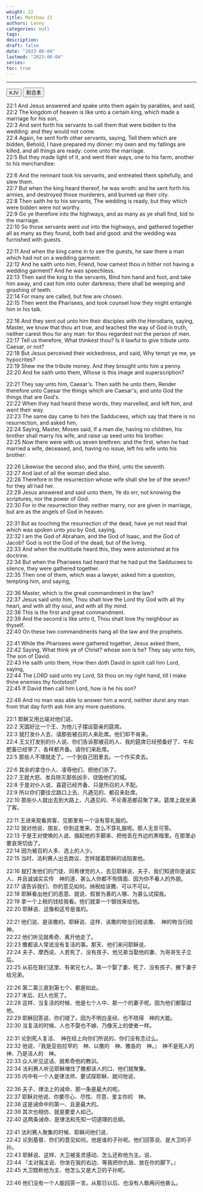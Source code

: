 ```yaml
---
weight: 22
title: Matthew 22
authors: Lenny
categories: null
tags: 
description: 
draft: false
date: "2023-06-04"
lastmod: "2023-06-04"
series:
toc: true
---
```



<!--more-->
---

<!-- Tab links -->

<div class="tab">
  <button class="tablinks active" onclick="tablabel(event, 'english')">KJV</button>
  <button class="tablinks" onclick="tablabel(event, 'chinese')">和合本</button>
</div>

<!-- Tab content -->
<div id="english" class="tabcontent" style="display:block">

22:1 And Jesus answered and spake unto them again by parables, and said,  
22:2 The kingdom of heaven is like unto a certain king, which made a marriage for his son,  
22:3 And sent forth his servants to call them that were bidden to the wedding: and they would not come.  
22:4 Again, he sent forth other servants, saying, Tell them which are bidden, Behold, I have prepared my dinner: my oxen and my fatlings are killed, and all things are ready: come unto the marriage.  
22:5 But they made light of it, and went their ways, one to his farm, another to his merchandise:  

22:6 And the remnant took his servants, and entreated them spitefully, and slew them.  
22:7 But when the king heard thereof, he was wroth: and he sent forth his armies, and destroyed those murderers, and burned up their city.  
22:8 Then saith he to his servants, The wedding is ready, but they which were bidden were not worthy.  
22:9 Go ye therefore into the highways, and as many as ye shall find, bid to the marriage.  
22:10 So those servants went out into the highways, and gathered together all as many as they found, both bad and good: and the wedding was furnished with guests.  

22:11 And when the king came in to see the guests, he saw there a man which had not on a wedding garment:  
22:12 And he saith unto him, Friend, how camest thou in hither not having a wedding garment? And he was speechless.  
22:13 Then said the king to the servants, Bind him hand and foot, and take him away, and cast him into outer darkness; there shall be weeping and gnashing of teeth.  
22:14 For many are called, but few are chosen.  
22:15 Then went the Pharisees, and took counsel how they might entangle him in his talk.  

22:16 And they sent out unto him their disciples with the Herodians, saying, Master, we know that thou art true, and teachest the way of God in truth, neither carest thou for any man: for thou regardest not the person of men.  
22:17 Tell us therefore, What thinkest thou? Is it lawful to give tribute unto Caesar, or not?  
22:18 But Jesus perceived their wickedness, and said, Why tempt ye me, ye hypocrites?  
22:19 Shew me the tribute money. And they brought unto him a penny.  
22:20 And he saith unto them, Whose is this image and superscription?  

22:21 They say unto him, Caesar's. Then saith he unto them, Render therefore unto Caesar the things which are Caesar's; and unto God the things that are God's.  
22:22 When they had heard these words, they marvelled, and left him, and went their way.  
22:23 The same day came to him the Sadducees, which say that there is no resurrection, and asked him,  
22:24 Saying, Master, Moses said, If a man die, having no children, his brother shall marry his wife, and raise up seed unto his brother.  
22:25 Now there were with us seven brethren: and the first, when he had married a wife, deceased, and, having no issue, left his wife unto his brother:  

22:26 Likewise the second also, and the third, unto the seventh.  
22:27 And last of all the woman died also.  
22:28 Therefore in the resurrection whose wife shall she be of the seven? for they all had her.  
22:29 Jesus answered and said unto them, Ye do err, not knowing the scriptures, nor the power of God.  
22:30 For in the resurrection they neither marry, nor are given in marriage, but are as the angels of God in heaven.  

22:31 But as touching the resurrection of the dead, have ye not read that which was spoken unto you by God, saying,  
22:32 I am the God of Abraham, and the God of Isaac, and the God of Jacob? God is not the God of the dead, but of the living.  
22:33 And when the multitude heard this, they were astonished at his doctrine.  
22:34 But when the Pharisees had heard that he had put the Sadducees to silence, they were gathered together.  
22:35 Then one of them, which was a lawyer, asked him a question, tempting him, and saying,  

22:36 Master, which is the great commandment in the law?  
22:37 Jesus said unto him, Thou shalt love the Lord thy God with all thy heart, and with all thy soul, and with all thy mind.  
22:38 This is the first and great commandment.  
22:39 And the second is like unto it, Thou shalt love thy neighbour as thyself.  
22:40 On these two commandments hang all the law and the prophets.  

22:41 While the Pharisees were gathered together, Jesus asked them,  
22:42 Saying, What think ye of Christ? whose son is he? They say unto him, The son of David.  
22:43 He saith unto them, How then doth David in spirit call him Lord, saying,  
22:44 The LORD said unto my Lord, Sit thou on my right hand, till I make thine enemies thy footstool?  
22:45 If David then call him Lord, how is he his son?  

22:46 And no man was able to answer him a word, neither durst any man from that day forth ask him any more questions.  

</div>


<div id="chinese" class="tabcontent">

22:1 耶稣又用比喻对他们说、  
22:2 天国好比一个王、为他儿子摆设娶亲的筵席。  
22:3 就打发仆人去、请那些被召的人来赴席。他们却不肯来。  
22:4 王又打发别的仆人说、你们告诉那被召的人、我的筵席已经预备好了、牛和肥畜已经宰了、各样都齐备。请你们来赴席。  
22:5 那些人不理就走了。一个到自己田里去。一个作买卖去。  

22:6 其余的拿住仆人、凌辱他们、把他们杀了。  
22:7 王就大怒、发兵除灭那些凶手、烧毁他们的城。  
22:8 于是对仆人说、喜筵已经齐备、只是所召的人不配。  
22:9 所以你们要往岔路口上去、凡遇见的、都召来赴席。  
22:10 那些仆人就出去到大路上、凡遇见的、不论善恶都召聚了来。筵席上就坐满了客。  

22:11 王进来观看宾客、见那里有一个没有穿礼服的。  
22:12 就对他说、朋友、你到这里来、怎么不穿礼服呢。那人无言可答。  
22:13 于是王对使唤的人说、捆起他的手脚来、把他丢在外边的黑暗里。在那里必要哀哭切齿了。  
22:14 因为被召的人多、选上的人少。  
22:15 当时、法利赛人出去商议、怎样就着耶稣的话陷害他。  

22:16 就打发他们的门徒、同希律党的人、去见耶稣说、夫子、我们知道你是诚实人、并且诚诚实实传　神的道、甚么人你都不徇情面、因为你不看人的外貌。  
22:17 请告诉我们、你的意见如何。纳税给该撒、可以不可以。  
22:18 耶稣看出他们的恶意、就说、假冒为善的人哪、为甚么试探我。  
22:19 拿一个上税的钱给我看。他们就拿一个银钱来给他。  
22:20 耶稣说、这像和这号是谁的。  

22:21 他们说、是该撒的。耶稣说、这样、该撒的物当归给该撒、　神的物当归给　神。  
22:22 他们听见就希奇、离开他走了。  
22:23 撒都该人常说没有复活的事。那天、他们来问耶稣说、  
22:24 夫子、摩西说、人若死了、没有孩子、他兄弟当娶他的妻、为哥哥生子立后。  
22:25 从前在我们这里、有弟兄七人。第一个娶了妻、死了、没有孩子、撇下妻子给兄弟。  

22:26 第二第三直到第七个、都是如此。  
22:27 末后、妇人也死了。  
22:28 这样、当复活的时候、他是七个人中、那一个的妻子呢。因为他们都娶过他。  
22:29 耶稣回答说、你们错了。因为不明白圣经、也不晓得　神的大能。  
22:30 当复活的时候、人也不娶也不嫁、乃像天上的使者一样。  

22:31 论到死人复活、　神在经上向你们所说的、你们没有念过么。  
22:32 他说、『我是亚伯拉罕的　神、以撒的　神、雅各的　神。』　神不是死人的　神、乃是活人的　神。  
22:33 众人听见这话、就希奇他的教训。  
22:34 法利赛人听见耶稣堵住了撒都该人的口、他们就聚集。  
22:35 内中有一个人是律法师、要试探耶稣、就问他说、  

22:36 夫子、律法上的诫命、那一条是最大的呢。  
22:37 耶稣对他说、你要尽心、尽性、尽意、爱主你的　神。  
22:38 这是诫命中的第一、且是最大的。  
22:39 其次也相仿、就是要爱人如己。  
22:40 这两条诫命、是律法和先知一切道理的总纲。  

22:41 法利赛人聚集的时候、耶稣问他们说、  
22:42 论到基督、你们的意见如何。他是谁的子孙呢。他们回答说、是大卫的子孙。  
22:43 耶稣说、这样、大卫被圣灵感动、怎么还称他为主。说、  
22:44 『主对我主说、你坐在我的右边、等我把你仇敌、放在你的脚下。』  
22:45 大卫既称他为主、他怎么又是大卫的子孙呢。  

22:46 他们没有一个人能回答一言。从那日以后、也没有人敢再问他甚么。  

</div>